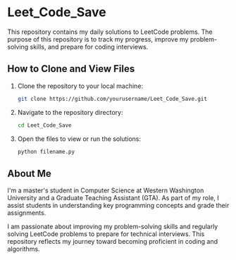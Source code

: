# Leet_Code_Save

This repository contains my daily solutions to LeetCode problems. The purpose of this repository is to track my progress, improve my problem-solving skills, and prepare for coding interviews.

## How to Clone and View Files

1. Clone the repository to your local machine:
   ```bash
   git clone https://github.com/yourusername/Leet_Code_Save.git
   ```
2. Navigate to the repository directory:
   ```bash
   cd Leet_Code_Save
   ```
3. Open the files to view or run the solutions:
   ```bash
   python filename.py
   ```

## About Me

I'm a master's student in Computer Science at Western Washington University and a Graduate Teaching Assistant (GTA). As part of my role, I assist students in understanding key programming concepts and grade their assignments.

I am passionate about improving my problem-solving skills and regularly solving LeetCode problems to prepare for technical interviews. This repository reflects my journey toward becoming proficient in coding and algorithms.
```
